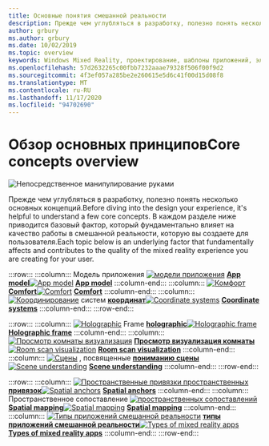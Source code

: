 ```yaml
---
title: Основные понятия смешанной реальности
description: Прежде чем углубляться в разработку, полезно понять несколько основных концепций. В каждом разделе ниже приводится базовый фактор, который фундаментально влияет на качество работы в смешанной реальности, которую вы создаете для пользователя.
author: grbury
ms.author: grbury
ms.date: 10/02/2019
ms.topic: overview
keywords: Windows Mixed Reality, проектирование, шаблоны приложений, элементы управления, стиль, HoloLens, взаимодействие, элементы UX, поведения, стандартные блоки, гарнитура смешанной реальности, гарнитура Windows Mixed Reality, гарнитура виртуальной реальности, HoloLens, МРТК, набор средств смешанной реальности, комфорт, модель приложений, координата, holographic
ms.openlocfilehash: 57d2632265c00fbb7232aaae79328f506f00f9d2
ms.sourcegitcommit: 4f3ef057a285be2e260615e5d6c41f00d15d08f8
ms.translationtype: MT
ms.contentlocale: ru-RU
ms.lasthandoff: 11/17/2020
ms.locfileid: "94702690"
---
```

# <a name="core-concepts-overview"></a><span data-ttu-id="56c1d-105">Обзор основных принципов</span><span class="sxs-lookup"><span data-stu-id="56c1d-105">Core concepts overview</span></span>

![Непосредственное манипулирование руками](images/05_CoreConcepts.png)


<span data-ttu-id="56c1d-107">Прежде чем углубляться в разработку, полезно понять несколько основных концепций.</span><span class="sxs-lookup"><span data-stu-id="56c1d-107">Before diving into the design your experience, it's helpful to understand a few core concepts.</span></span> <span data-ttu-id="56c1d-108">В каждом разделе ниже приводится базовый фактор, который фундаментально влияет на качество работы в смешанной реальности, которую вы создаете для пользователя.</span><span class="sxs-lookup"><span data-stu-id="56c1d-108">Each topic below is an underlying factor that fundamentally affects and contributes to the quality of the mixed reality experience you are creating for your user.</span></span> 

:::row:::
    :::column:::
        <span data-ttu-id="56c1d-109">Модель приложения [ ![ модели приложения](images/teleportation-640px.png)](app-model.md) **[App model](app-model.md)**</span><span class="sxs-lookup"><span data-stu-id="56c1d-109">[![App model](images/teleportation-640px.png)](app-model.md) **[App model](app-model.md)**</span></span>
    :::column-end:::
    :::column:::
       <span data-ttu-id="56c1d-110">[ ![ Комфорт](images/comfort-chart.PNG)](comfort.md) **[Comfort](comfort.md)**</span><span class="sxs-lookup"><span data-stu-id="56c1d-110">[![Comfort](images/comfort-chart.PNG)](comfort.md) **[Comfort](comfort.md)**</span></span>
    :::column-end:::
    :::column:::
        <span data-ttu-id="56c1d-111">[ ![ Координирование](images/coordinate-systems.PNG)](coordinate-systems.md) систем **[координат](coordinate-systems.md)**</span><span class="sxs-lookup"><span data-stu-id="56c1d-111">[![Coordinate systems](images/coordinate-systems.PNG)](coordinate-systems.md) **[Coordinate systems](coordinate-systems.md)**</span></span>
    :::column-end:::
:::row-end:::

:::row:::
    :::column:::
        <span data-ttu-id="56c1d-112">[ ![ Holographic](images/destinationmars-750px.png)](holographic-frame.md) Frame **[holographic](holographic-frame.md)**</span><span class="sxs-lookup"><span data-stu-id="56c1d-112">[![Holographic frame](images/destinationmars-750px.png)](holographic-frame.md) **[Holographic frame](holographic-frame.md)**</span></span>
    :::column-end:::
    :::column:::
        <span data-ttu-id="56c1d-113">[ ![ Просмотр комнаты визуализация](images/sr-mixedworld-140429-8pm-00068-1000px.png)](room-scan-visualization.md) **[Просмотр визуализация комнаты](room-scan-visualization.md)**</span><span class="sxs-lookup"><span data-stu-id="56c1d-113">[![Room scan visualization](images/sr-mixedworld-140429-8pm-00068-1000px.png)](room-scan-visualization.md) **[Room scan visualization](room-scan-visualization.md)**</span></span>
    :::column-end:::
    :::column:::
        <span data-ttu-id="56c1d-114">[ ![ Сцены](images/scene-understanding.png)](scene-understanding.md) , посвященные **[пониманию сцены](scene-understanding.md)**</span><span class="sxs-lookup"><span data-stu-id="56c1d-114">[![Scene understanding](images/scene-understanding.png)](scene-understanding.md) **[Scene understanding](scene-understanding.md)**</span></span>
    :::column-end:::
:::row-end:::

:::row:::
    :::column:::
        <span data-ttu-id="56c1d-115">[ ![ Пространственные привязки пространственных](images/azurespatialanchors.jpg)](spatial-anchors.md) **[привязок](spatial-anchors.md)**</span><span class="sxs-lookup"><span data-stu-id="56c1d-115">[![Spatial anchors](images/azurespatialanchors.jpg)](spatial-anchors.md) **[Spatial anchors](spatial-anchors.md)**</span></span>
    :::column-end:::
    :::column:::
        <span data-ttu-id="56c1d-116">Пространственное сопоставление [ ![ пространственных сопоставлений](images/surfacereconstruction.jpg)](spatial-mapping.md) **[Spatial mapping](spatial-mapping.md)**</span><span class="sxs-lookup"><span data-stu-id="56c1d-116">[![Spatial mapping](images/surfacereconstruction.jpg)](spatial-mapping.md) **[Spatial mapping](spatial-mapping.md)**</span></span>
    :::column-end:::
    :::column:::
        <span data-ttu-id="56c1d-117">[ ![ Типы приложений смешанной реальности](images/enhancedenvironmentapps-640px.jpg)](types-of-mixed-reality-apps.md) **[типы приложений смешанной реальности](types-of-mixed-reality-apps.md)**</span><span class="sxs-lookup"><span data-stu-id="56c1d-117">[![Types of mixed reality apps](images/enhancedenvironmentapps-640px.jpg)](types-of-mixed-reality-apps.md) **[Types of mixed reality apps](types-of-mixed-reality-apps.md)**</span></span>
    :::column-end:::
:::row-end:::


<br>

<br>

